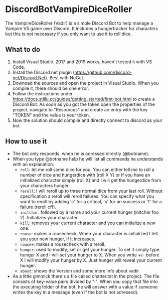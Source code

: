 # DiscordBotVampireDiceRoller

The VampireDiceRoller (Vadir) is a simple Discord Bot to help manage a Vampire V5 game over Discord. It includes a hungertracker for characters but this is not necessary if you only want to use it to roll dice.

## What to do

1. Install Visual Studio. 2017 and 2019 works, haven't tested it with VS Code.
2. Install the Discord.net plugin (https://github.com/discord-net/Discord.Net). Best with NuGet.
3. Downoad the sources and open the project in Visual Studio. When you compile it, there should be one error.
4. Follow the instructions under https://docs.stillu.cc/guides/getting_started/first-bot.html to create a Discord Bot. As soon as you got the token open the properties of the project, navigate to "Resources" and create an entry with the key "TOKEN" and the value is your token.
5. Now the solution should compile and directly connect to discord as your bot.

## How to use it

* The bot only responds, when he is adressed directly (@botname).
* When you type @botname help he will list all commands he understands with an explanation:
    * `roll`: let me roll some dice for you. You can either tell me to roll a number of dice and hungerdice with (roll X Y) or if you have an initialized character simply (roll X) and I will get the hungerdice from your characters hunger.
    * `reroll`: I will reroll up to three normal dice from your last roll. Without specification a reroll will reroll failures. You can specify what you want to reroll by adding 'c' for a critical, 's' for an success or 'f' for a failure (reroll cff).
    * `initchar`: followed by a name and your current hunger (initchar foo 2). Initializes your character.
    * `kill`: removes your current character and you can initialize a new one.
    * `rouse`: makes a rousecheck. When your character is initialized I tell you your new hunger, if it increases.
    * `rouse+`: makes a rousecheck with a reroll.
    * `hunger`: used to modify, set or get your hunger. To set it simply type hunger X and I will set your hunger to X. When you write +/- before X I will modify your hunger by X. Just hunger will reveal your current hunger.
    * `about`: shows the Version and some more info about vadir
* As a little gimmick there's a file called chatter.txt in the project. The file consists of key-value pairs divided by ":". When you copy that file into the executing folder of the bot, he will answer with a value if someone writes the key in a message (even if the bot is not adressed).
